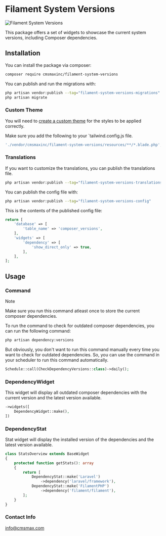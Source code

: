 # Filament System Versions

![Filament System Versions](https://github.com/cmsmaxinc/filament-system-versions/raw/main/thumbnail.jpg)

This package offers a set of widgets to showcase the current system versions, including Composer dependencies.

## Installation

You can install the package via composer:

```bash
composer require cmsmaxinc/filament-system-versions
```

You can publish and run the migrations with:

```bash
php artisan vendor:publish --tag="filament-system-versions-migrations"
php artisan migrate
```

### Custom Theme

You will need to [create a custom theme](https://filamentphp.com/docs/3.x/panels/themes#creating-a-custom-theme) for the styles to be applied correctly.


Make sure you add the following to your `tailwind.config.js file.

```bash
'./vendor/cmsmaxinc/filament-system-versions/resources/**/*.blade.php',
```

### Translations
If you want to customize the translations, you can publish the translations file.

```bash
php artisan vendor:publish --tag="filament-system-versions-translations"
```

You can publish the config file with:

```bash
php artisan vendor:publish --tag="filament-system-versions-config"
```

This is the contents of the published config file:

```php
return [
    'database' => [
        'table_name' => 'composer_versions',
    ],
    'widgets' => [
        'dependency' => [
            'show_direct_only' => true,
        ],
    ],
];
```

## Usage

### Command

> [!NOTE]  
> Make sure you run this command atleast once to store the current composer dependencies.

To run the command to check for outdated composer dependencies, you can run the following command:

```bash
php artisan dependency:versions
```

But obviously, you don't want to run this command manually every time you want to check for outdated dependencies. So, you can use the command in your scheduler to run this command automatically.

```php
Schedule::call(CheckDependencyVersions::class)->daily();
```

### DependencyWidget
This widget will display all outdated composer dependencies with the current version and the latest version available.

```php
->widgets([
    DependencyWidget::make(),
])
```

### DependencyStat
Stat widget will display the installed version of the dependencies and the latest version available.

```php
class StatsOverview extends BaseWidget
{
    protected function getStats(): array
    {
        return [
            DependencyStat::make('Laravel')
                ->dependency('laravel/framework'),
            DependencyStat::make('FilamentPHP')
                ->dependency('filament/filament'),
        ];
    }
}
```
### Contact Info
info@cmsmax.com

